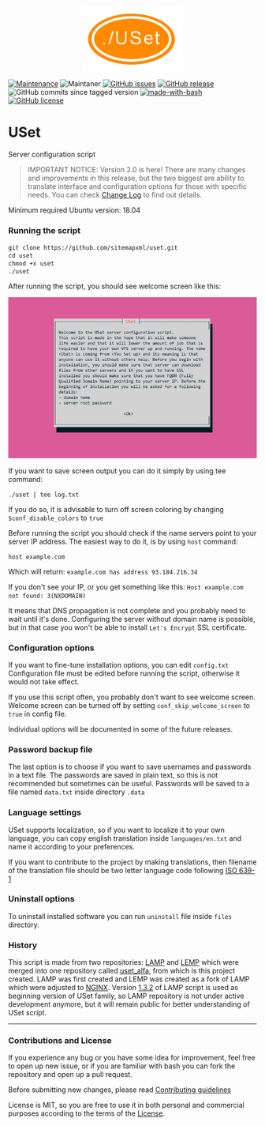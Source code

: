 <p align="center">
  <img src="./resources/images/uset-logo.png">
</p>

[![Maintenance](https://img.shields.io/badge/Maintained%3F-yes-green.svg)](https://github.com/sitemapxml/)
![Maintaner](https://img.shields.io/badge/maintainer-sitemapxml-blue)
[![GitHub issues](https://img.shields.io/github/issues/sitemapxml/USet)](https://github.com/sitemapxml/USet/issues)
[![GitHub release](https://img.shields.io/github/v/release/sitemapxml/uset?sort=semver)](https://github.com/sitemapxml/uset/releases/tag/2.2.0)
![GitHub commits since tagged version](https://img.shields.io/github/commits-since/sitemapxml/uset/2.4.0/master)
[![made-with-bash](https://img.shields.io/badge/Made%20with-Bash-1f425f.svg)](https://www.gnu.org/software/bash/)
[![GitHub license](https://img.shields.io/github/license/sitemapxml/USet)](https://github.com/sitemapxml/uset/blob/master/LICENSE)

# USet
Server configuration script

> IMPORTANT NOTICE: Version 2.0 is here!
> There are many changes and improvements in this release, but the two biggest are ability to translate interface and configuration options for those with specific needs.
> You can check [Change Log](./CHANGELOG.md) to find out details.

Minimum required Ubuntu version: 18.04

### Running the script

```
git clone https://github.com/sitemapxml/uset.git
cd uset
chmod +x uset
./uset
```
After running the script, you should see welcome screen like this:
<p align="center">
  <img src="./resources/images/screenshot-welcome.jpg">
</p>

If you want to save screen output you can do it simply by using tee command:

```
./uset | tee log.txt
```
If you do so, it is advisable to turn off screen coloring by changing `$conf_disable_colors` to `true`

Before running the script you should check if the name servers point to your server IP address. The easiest way to do it, is by using `host` command:

```
host example.com
```

Which will return:
`example.com has address 93.184.216.34`

If you don't see your IP, or you get something like this: `Host example.com not found: 3(NXDOMAIN)`

It means that DNS propagation is not complete and you probably need to wait until it's done. Configuring the server without domain name is possible, but in that case you won't be able to install `Let's Encrypt` SSL certificate.

### Configuration options
If you want to fine-tune installation options, you can edit `config.txt`
<br>Configuration file must be edited before running the script, otherwise it would not take effect.

If you use this script often, you probably don't want to see welcome screen.
<br>Welcome screen can be turned off by setting `conf_skip_welcome_screen` to `true` in config file.

Individual options will be documented in some of the future releases.

### Password backup file
The last option is to choose if you want to save usernames and passwords in a text file.
The passwords are saved in plain text, so this is not recommended but sometimes can be useful. Passwords will be saved to a file named `data.txt` inside directory `.data`

### Language settings
USet supports localization, so if you want to localize it to your own language, you can copy english translation inside `languages/en.txt` and name it according to your preferences.

If you want to contribute to the project by making translations, then filename of the translation file should be two letter language code following [ISO 639-1](https://en.wikipedia.org/wiki/List_of_ISO_639-1_codes)

### Uninstall options
To uninstall installed software you can run `uninstall` file inside `files` directory.

### History
This script is made from two repositories: [LAMP](https://github.com/sitemapxml/lamp) and [LEMP](https://github.com/sitemapxml/lemp) which were merged into one repository called [uset_alfa](https://github.com/sitemapxml/uset_alfa), from which is this project created. LAMP was first created and LEMP was created as a fork of LAMP which were adjusted to [NGINX](https://www.nginx.com/).
Version [1.3.2](https://github.com/sitemapxml/lamp/tree/37a1456a00fb7312fb70249ead993d347a25bab8) of LAMP script is used as beginning version of USet family, so LAMP repository is not under active development anymore, but it will
remain public for better understanding of USet script.

---

### Contributions and License

If you experience any bug or you have some idea for improvement, feel free to open up new issue, or if you are familiar with bash you can fork the repository and open up a pull request.

Before submitting new changes, please read [Contributing guidelines](./CONTRIBUTING.md)

License is MIT, so you are free to use it in both personal and commercial purposes according to the terms of the [License](./LICENSE).
